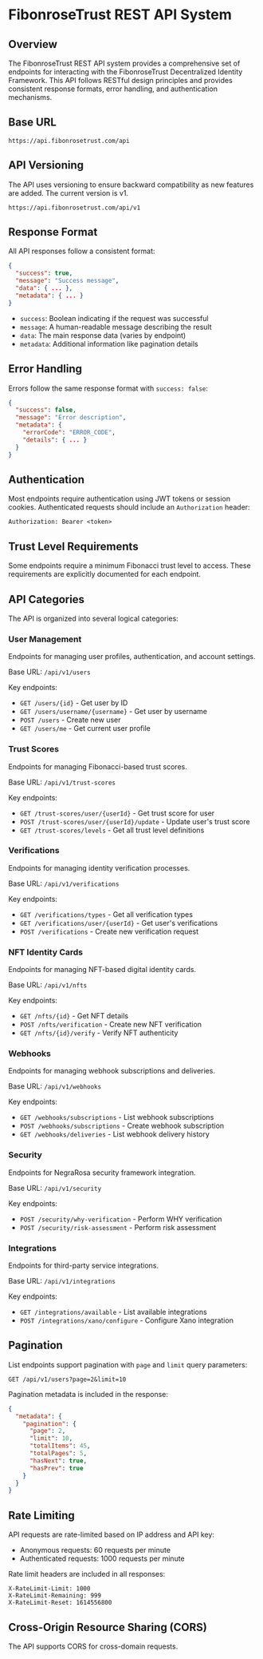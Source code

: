 # FibonroseTrust REST API System

## Overview

The FibonroseTrust REST API system provides a comprehensive set of endpoints for interacting with the FibonroseTrust Decentralized Identity Framework. This API follows RESTful design principles and provides consistent response formats, error handling, and authentication mechanisms.

## Base URL

```
https://api.fibonrosetrust.com/api
```

## API Versioning

The API uses versioning to ensure backward compatibility as new features are added. The current version is v1.

```
https://api.fibonrosetrust.com/api/v1
```

## Response Format

All API responses follow a consistent format:

```json
{
  "success": true,
  "message": "Success message",
  "data": { ... },
  "metadata": { ... }
}
```

- `success`: Boolean indicating if the request was successful
- `message`: A human-readable message describing the result
- `data`: The main response data (varies by endpoint)
- `metadata`: Additional information like pagination details

## Error Handling

Errors follow the same response format with `success: false`:

```json
{
  "success": false,
  "message": "Error description",
  "metadata": {
    "errorCode": "ERROR_CODE",
    "details": { ... }
  }
}
```

## Authentication

Most endpoints require authentication using JWT tokens or session cookies. Authenticated requests should include an `Authorization` header:

```
Authorization: Bearer <token>
```

## Trust Level Requirements

Some endpoints require a minimum Fibonacci trust level to access. These requirements are explicitly documented for each endpoint.

## API Categories

The API is organized into several logical categories:

### User Management

Endpoints for managing user profiles, authentication, and account settings.

Base URL: `/api/v1/users`

Key endpoints:
- `GET /users/{id}` - Get user by ID
- `GET /users/username/{username}` - Get user by username
- `POST /users` - Create new user
- `GET /users/me` - Get current user profile

### Trust Scores

Endpoints for managing Fibonacci-based trust scores.

Base URL: `/api/v1/trust-scores`

Key endpoints:
- `GET /trust-scores/user/{userId}` - Get trust score for user
- `POST /trust-scores/user/{userId}/update` - Update user's trust score
- `GET /trust-scores/levels` - Get all trust level definitions

### Verifications

Endpoints for managing identity verification processes.

Base URL: `/api/v1/verifications`

Key endpoints:
- `GET /verifications/types` - Get all verification types
- `GET /verifications/user/{userId}` - Get user's verifications
- `POST /verifications` - Create new verification request

### NFT Identity Cards

Endpoints for managing NFT-based digital identity cards.

Base URL: `/api/v1/nfts`

Key endpoints:
- `GET /nfts/{id}` - Get NFT details
- `POST /nfts/verification` - Create new NFT verification
- `GET /nfts/{id}/verify` - Verify NFT authenticity

### Webhooks

Endpoints for managing webhook subscriptions and deliveries.

Base URL: `/api/v1/webhooks`

Key endpoints:
- `GET /webhooks/subscriptions` - List webhook subscriptions
- `POST /webhooks/subscriptions` - Create webhook subscription
- `GET /webhooks/deliveries` - List webhook delivery history

### Security

Endpoints for NegraRosa security framework integration.

Base URL: `/api/v1/security`

Key endpoints:
- `POST /security/why-verification` - Perform WHY verification
- `POST /security/risk-assessment` - Perform risk assessment

### Integrations

Endpoints for third-party service integrations.

Base URL: `/api/v1/integrations`

Key endpoints:
- `GET /integrations/available` - List available integrations
- `POST /integrations/xano/configure` - Configure Xano integration

## Pagination

List endpoints support pagination with `page` and `limit` query parameters:

```
GET /api/v1/users?page=2&limit=10
```

Pagination metadata is included in the response:

```json
{
  "metadata": {
    "pagination": {
      "page": 2,
      "limit": 10,
      "totalItems": 45,
      "totalPages": 5,
      "hasNext": true,
      "hasPrev": true
    }
  }
}
```

## Rate Limiting

API requests are rate-limited based on IP address and API key:

- Anonymous requests: 60 requests per minute
- Authenticated requests: 1000 requests per minute

Rate limit headers are included in all responses:

```
X-RateLimit-Limit: 1000
X-RateLimit-Remaining: 999
X-RateLimit-Reset: 1614556800
```

## Cross-Origin Resource Sharing (CORS)

The API supports CORS for cross-domain requests.